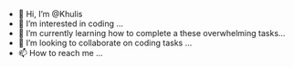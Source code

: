 - 👋 Hi, I’m @Khulis
- 👀 I’m interested in coding ...
- 🌱 I’m currently learning how to complete a these overwhelming tasks...
- 💞️ I’m looking to collaborate on coding tasks ...
- 📫 How to reach me ...

<!---
Khulis/Khulis is a ✨ special ✨ repository because its `README.md` (this file) appears on your GitHub profile.
You can click the Preview link to take a look at your changes.
--->
